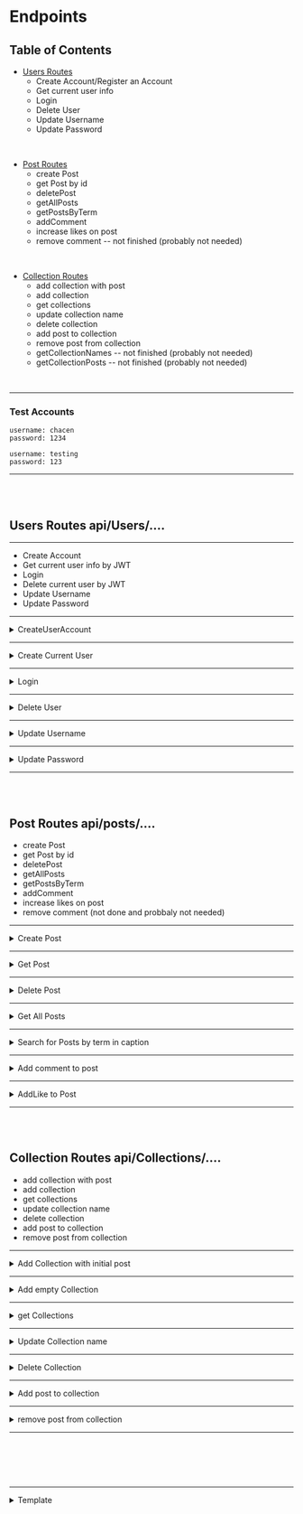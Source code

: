 # Endpoints

## Table of Contents

* [Users Routes](#user-routes)
	- Create Account/Register an Account
	- Get current user info 
	- Login
	- Delete User
	- Update Username
	- Update Password

<br>

* [Post Routes](#post-routes)
	- create Post
	- get Post by id
	- deletePost
	- getAllPosts
	- getPostsByTerm
	- addComment
	- increase likes on post 
	- remove comment -- not finished (probably not needed)

<br>

* [Collection Routes](#collection-routes)
	- add collection with post
	- add collection
	- get collections
	- update collection name
	- delete collection
	- add post to collection
	- remove post from collection
	- getCollectionNames -- not finished (probably not needed)
	- getCollectionPosts -- not finished (probably not needed)

<br>

---------------------------------------------------------------------
###	Test Accounts
	username: chacen
	password: 1234

	username: testing
	password: 123

---------------------------------------------------------------------

<br><br>

## Users Routes api/Users/.... 

---------------------------------------------------------------------

- Create Account
- Get current user info by JWT
- Login
- Delete current user by JWT
- Update Username
- Update Password

---------------------------------------------------------------------

<details><summary>CreateUserAccount</summary>

#### Create Account/Register an Account - Public
	POST http://localhost:8000/api/users
	-Fields: username, password 
	-Authorization: none
	-Returns: Status 200 OK  // account created, info returned
			{
			"_id": "622c08211c919e1ccb135709",
			"username": "chacen",
			"userPosts": [],
			"savedPosts": [],
			"token": "eyJhbGciOiJIUzI1NiIsInR5cCI6IkpXVCJ9.eyJpZCI6IjYyMmMwODIxMWM5MTllMWNjYjEzNTcwOSIsImlhdCI6MTY0NzA1MjgzMywiZXhwIjoxNjQ5NjQ0ODMzfQ.o5-NS5YS7moH0jzV9Wg3Vce2kBMB25fgCbruGgfZ9rc"
			}
		Status 400 Bad Request
	  		{"message": "User Already Exists","stack": "....."}			
	  	or	{"message": "Please Add All Fields", "stack": "....."}			
	  	or	{"message": "Could Not Create User - Invalid Entry", "stack": "....."}

</details>

---------------------------------------------------------------------

<details><summary>Create Current User</summary>

#### Get current user info - Private  
	GET http://localhost:8000/api/users/me
	- Fields: none
	- Authorization: JWT
	- Returns: Status 200 OK  // return current user info
			{
			"_id": "622c08211c919e1ccb135709",
			"username": "chacen",
			"userPosts": [],
			"savedPosts": []
			}
		Status 400 Bad Request	
			{"message": "Access Not Authorized - Token Invlaid", "stack": "....."}	
		or  {"message": "Access Not Authorized - No Token", "stack": "....."}	

</details>

---------------------------------------------------------------------

<details><summary>Login</summary>

#### Login - Public
	POST http://localhost:8000/api/users/login
	- Fields: username, password 
	- Authorization: none
	- Returns: Status 200 OK  // login info returned
			{
			"_id": "622c087c1c919e1ccb135711",
			"username": "daven",
			"userPosts": [],
			"savedPosts": [],
			"token": "eyJhbGciOiJIUzI1NiIsInR5cCI6IkpXVCJ9.eyJpZCI6IjYyMmMwODdjMWM5MTllMWNjYjEzNTcxMSIsImlhdCI6MTY0NzA1NTYzOSwiZXhwIjoxNjQ5NjQ3NjM5fQ.Sdg1j2lxoQVUuwCfG9_QkwIJT_AyXgee83O36ZJArX4"
			}
		Status 400 Bad Request
			{"message": "Invalid Credentials","stack": "....."}	
			
</details>

---------------------------------------------------------------------



<details><summary>Delete User</summary>

#### Delete User - Private
	DELETE http://localhost:8000/api/users/:id
	- Fields: none
	- Authorization: JWT 
	- Returns: Status 200 OK  // user deleted
			{
    		"message": "User Deleted",
    		"deletedUser": {
				"_id": "622c29fa2331db3d76b7e8ba",
				"username": "daven",
				"password": "$2a$10$gynU4G7fUM8dNidRv7nTM.sxXZwojSI5Oo3PxnuqUYhJl62.PlZIm",
				"userPosts": [],
				"savedPosts": [],
				"createdAt": "2022-03-12T05:04:58.406Z",
				"updatedAt": "2022-03-12T05:04:58.406Z",
				"__v": 0
    			}
			}
		Status 400 Bad Request	
		    {"message": "Access Not Authorized - Token Invlaid","stack": "....."}	
		or  {"message": "Access Not Authorized - No Token","stack": "....."}
		or 	{"message": "Cannot read properties of null (reading 'id')","stack": "...." } // should never get this one unless you use a real token with a already deleted account

</details>

---------------------------------------------------------------------

<details><summary>Update Username</summary>

#### Update Username - Private
	PUT http://localhost:8000/api/users/username
	- Fields: username
	- Authorization: JWT
	- Returns: Status 200 OK    // updated user - new username
			{
    		"message": "Updated Username",
    		"updatedUser": {
				"_id": "622c2bb0fcccfb05b0efd55d",
				"username": "daven2",    
				"password": "$2a$10$sKp3IbYR5XtlFzYyqSuS..hg3WZOlsNsoBaNLMuHtrHSvBYGwvIMi",
				"userPosts": [],
				"savedPosts": [],
				"createdAt": "2022-03-12T05:12:16.738Z",
				"updatedAt": "2022-03-12T05:26:49.550Z",
				"__v": 0
    			}
			}
		Status 400 Bad Request	
			{"message": "Please Add New Username","stack": "...."}
		or  {"message": "Access Not Authorized - Token Invlaid","stack": "....."}	
		or  {"message": "Access Not Authorized - No Token","stack": "....."}

</details>

---------------------------------------------------------------------

<details><summary>Update Password</summary>

#### Update Password - Private
	PUT http://localhost:8000/api/users/password
	- Fields: password
	- Authorization: JWT
	- Returns: Status 200 OK    //updated user - new password
			{
    		"message": "Updated Password",
    		"updatedUser": {
				"_id": "622c2bb0fcccfb05b0efd55d",
				"username": "daven",
				"password": "$2a$10$Undl5WS4TBhu/bAPZjQwqOf93dZlNKyQKekEXG8P6DzV4DKf/AnKG",
				"userPosts": [],
				"savedPosts": [],
				"createdAt": "2022-03-12T05:12:16.738Z",
				"updatedAt": "2022-03-12T05:26:49.550Z",
				"__v": 0
    			}
			}
		Status 400 Bad Request	
			{"message": "Please Add New Password","stack": "...."}
		or  {"message": "Access Not Authorized - Token Invlaid","stack": "....."}	
		or  {"message": "Access Not Authorized - No Token","stack": "....."}


<br/><br/>
<br/><br/>

</details>


----------------------------------------------------------------
<br><br>

## Post Routes api/posts/....

- create Post
- get Post by id
- deletePost
- getAllPosts
- getPostsByTerm
- addComment
- increase likes on post 
- remove comment (not done and probbaly not needed)


----------------------------------------------------------------

<details><summary>Create Post</summary>


#### createPost - Private  (also update post id in userPost array of the user)
	POST http://localhost:8000/api/posts
	- Fields: imgPath, caption, theme. medium  //can add more later  
	- Authorization: JWT
	- Returns:{    Status 200 OK   // creates post and updates userPost array
			"user": "622c08211c919e1ccb135709",
			"imgPath": "22.png",
			"caption": "this is a caption",
			"comments": [],
			"ratings": [],
			"numLikes": 0,
			"theme": "space",
			"medium": "photo",
			"tags": [],
			"_id": "6237f51d7c8743e31157bf1a",
			"createdAt": "2022-03-21T03:46:37.034Z",
			"updatedAt": "2022-03-21T03:46:37.034Z",
			"__v": 0
			}
		
</details>

----------------------------------------------------------------

<details><summary>Get Post</summary>	

#### getPost - public
	GET http://localhost:8000/api/posts/:id
	- Fields:  id
	- Authorization: 
	- Returns:{ Status 200 OK   // jsut gets a post
			"_id": "6237fee84f63fab94eb8e146",
			"user": "622c08211c919e1ccb135709",
			"imgPath": "22.png22",
			"caption": "this is a caption22",
			"comments": [],
			"ratings": [],
			"numLikes": 0,
			"theme": "space22",
			"medium": "photo22",
			"tags": [],
			"createdAt": "2022-03-21T04:28:24.472Z",
			"updatedAt": "2022-03-21T04:28:24.472Z",
			"__v": 0
			}
		Status 400 Bad Request
			{"message": "Please enter a Post id","stack": "... }
		or	{"message": "Please enter valid Post id","stack": "... }
		or	{"message": "post not found","stack": "... }

</details>

----------------------------------------------------------------

<details><summary>Delete Post</summary>

#### deletePost - Private
	DELETE http://localhost:8000/api/posts/:id
	- Fields:  id
	- Authorization: jwt
	- Returns:{
				"message": "post deleted",
				"post": {
					"_id": "623801aea2fb01496181dae3",
					"user": "622c08211c919e1ccb135709",
					"imgPath": "22.png22",
					"caption": "this is a caption22",
					"comments": [],
					"ratings": [],
					"numLikes": 0,
					"theme": "space22",
					"medium": "photo22",
					"tags": [],
					"createdAt": "2022-03-21T04:40:14.825Z",
					"updatedAt": "2022-03-21T04:40:14.825Z",
					"__v": 0
				},
				"user": {
					"_id": "622c08211c919e1ccb135709",
					"username": "chacen",
					"password": "$2a$10$QtqlLftGfxoMbREZXp3UH.26IgazwxouXmQmRGhJWVX6EtiCFoE..",
					"userPosts": [
						"6237fba241e253a12b1a4085",
						"623801aea2fb01496181dae3"
					],
					"savedPosts": [],
					"createdAt": "2022-03-12T02:40:33.416Z",
					"updatedAt": "2022-03-21T04:40:14.870Z",
					"__v": 0
				}
			}
		Status 400 Bad Request
			{"message": "post not found","stack": "... }

		Status 401 notAuthorized 
			{"message": "User not found","stack": "... }
		or	{"message": "User not authorized","stack": "... }
		
</details>

----------------------------------------------------------------

<details><summary>Get All Posts</summary>

#### getAllPosts - Public
	GET http://localhost:8000/api/posts
	- Fields:  none
	- Authorization: none
	- Returns:[  // array of posts returns empty array [] if there are no posts
				{
					"_id": "623803231d1f4a44c1429e47",
					"user": "622c08211c919e1ccb135709",
					"imgPath": "22.png22",
					"caption": "this is a caption22",
					"comments": [],
					"ratings": [],
					"numLikes": 0,
					"theme": "space22",
					"medium": "photo22",
					"tags": [],
					"createdAt": "2022-03-21T04:46:27.419Z",
					"updatedAt": "2022-03-21T04:46:27.419Z",
					"__v": 0
				},
				{
					"_id": "623803401d1f4a44c1429e4d",
					"user": "622c08211c919e1ccb135709",
					"imgPath": "22.png",
					"caption": "this is a caption",
					"comments": [],
					"ratings": [],
					"numLikes": 0,
					"theme": "space",
					"medium": "photo",
					"tags": [],
					"createdAt": "2022-03-21T04:46:56.328Z",
					"updatedAt": "2022-03-21T04:46:56.328Z",
					"__v": 0
				}
			]


</details>

----------------------------------------------------------------

<details><summary>Search for Posts by term in caption</summary>

#### getPostsByTerm - public
	returns all posts where caption contains the key word term
	GET http://localhost:8000/api/posts/search
	- Fields: term
	- Authorization: none 
	- Returns:[  // array of returned posts
				{
					"_id": "623803231d1f4a44c1429e47",
					"user": "622c08211c919e1ccb135709",
					"imgPath": "22.png22",
					"caption": "this is a caption22",
					"comments": [],
					"ratings": [],
					"numLikes": 0,
					"theme": "space22",
					"medium": "photo22",
					"tags": [],
					"createdAt": "2022-03-21T04:46:27.419Z",
					"updatedAt": "2022-03-21T04:46:27.419Z",
					"__v": 0
				},
				{
					"_id": "623803401d1f4a44c1429e4d",
					"user": "622c08211c919e1ccb135709",
					"imgPath": "22.png",
					"caption": "this is a caption",
					"comments": [],
					"ratings": [],
					"numLikes": 0,
					"theme": "space",
					"medium": "photo",
					"tags": [],
					"createdAt": "2022-03-21T04:46:56.328Z",
					"updatedAt": "2022-03-21T04:46:56.328Z",
					"__v": 0
				}
			]
		Status 400 Bad Request
			{"message": "no search Term","stack": "... }

</details>

----------------------------------------------------------------

<details><summary>Add comment to post</summary>

#### addComment -private
	POST http://localhost:8000/api/posts/comment/:id
	- Fields:  id, comment
	- Authorization: JWT
	- Returns:{  200 status ok  // doens't retrun latest object but updates database
								// if you do 3rd comment it will return the folowing
				"_id": "62380b392ccc8b476ca10a12",
				"user": "622c08211c919e1ccb135709",
				"imgPath": "22.png",
				"caption": "this",
				"comments": [
					"1st comment",
					"2nd comment"
				],
				"ratings": [],
				"numLikes": 0,
				"theme": "space",
				"medium": "photo",
				"tags": [],
				"createdAt": "2022-03-21T05:20:57.702Z",
				"updatedAt": "2022-03-21T05:45:32.895Z",
				"__v": 0
			}
		Status 400 Bad Request
			{"message": "Need Post information","stack": "... }
		or	{"message": "Post not found","stack": "... }

</details>

----------------------------------------------------------------


<details><summary>AddLike to Post</summary>

#### Add like to post - public  - not attached to any specific user - simple
	METHOD http://localhost:8000/api/posts
	- Fields:  id
	- Authorization: none
	- Returns:{  200 status ok  
				"message": "added like to post",
				"post": {
					"acknowledged": true,
					"modifiedCount": 1,
					"upsertedId": null,
					"upsertedCount": 0,
					"matchedCount": 1
				}
			}
		Status 400 Bad Request
			{"message": "Need post ID","stack": "... }

</details>

----------------------------------------------------------------
<br><br>


## Collection Routes api/Collections/.... 
- add collection with post
- add collection
- get collections
- update collection name
- delete collection
- add post to collection
- remove post from collection



----------------------------------------------------------------

<details><summary>Add Collection with initial post</summary>

#### Add Collection and Post - private
	POST http://localhost:8000/api/collections/:id
	- Fields:  name
	- Authorization: JWT
	- Returns:{   200 status ok    // adds post id
				"message": "collection added",
				"postid": "623803231d1f4a44c1429e47",
				"user": {
					"_id": "622c08211c919e1ccb135709",
					"username": "chacen",
					"password": "$2a$10$QtqlLftGfxoMbREZXp3UH.26IgazwxouXmQmRGhJWVX6EtiCFoE..",
					"userPosts": [
						"623803231d1f4a44c1429e47",
						"623803401d1f4a44c1429e4d",
						"62380b242ccc8b476ca10a0c",
						"62380b392ccc8b476ca10a12"
					],
					"savedPosts": [
						{
							"collectionName": "collection1",
							"PostList": [
								"623803231d1f4a44c1429e47"
							],
							"_id": "6238fcdf95e9a340f292e8d2"
						}
					],
					"createdAt": "2022-03-12T02:40:33.416Z",
					"updatedAt": "2022-03-21T22:31:59.781Z",
					"__v": 0
				}
			}
		Status 400 Bad Request
			{"message": "Need to add name or id","stack": "... }
		or	{"message": "Please enter valid Post id","stack": "... }			

</details>

----------------------------------------------------------------

<details><summary>Add empty Collection </summary>

#### Add Collection -private
	POST http://localhost:8000/api/collections/
	- Fields:  name, id
	- Authorization: JWT
	- Returns:{   200 status ok    
				"message": "collection added",
				"user": {
					"_id": "622c08211c919e1ccb135709",
					"username": "chacen",
					"password": "$2a$10$QtqlLftGfxoMbREZXp3UH.26IgazwxouXmQmRGhJWVX6EtiCFoE..",
					"userPosts": [
						"623803231d1f4a44c1429e47",
						"623803401d1f4a44c1429e4d",
						"62380b242ccc8b476ca10a0c",
						"62380b392ccc8b476ca10a12"
					],
					"savedPosts": [
						{
							"collectionName": "collection1",
							"PostList": [],
							"_id": "6238fcdf95e9a340f292e8d2"
						}
					],
					"createdAt": "2022-03-12T02:40:33.416Z",
					"updatedAt": "2022-03-21T22:31:59.781Z",
					"__v": 0
				}
			}
		Status 400 Bad Request
			{"message": "Need to add name or id","stack": "... }


</details>

----------------------------------------------------------------

<details><summary>get Collections</summary>

#### get collections - private]
	GET http://localhost:8000/api/collections
	- Fields: none
	- Authorization: JWT
	- Returns:[  200 status ok   -- returns all collections
				{
					"collectionName": "collection1",
					"PostList": [
						"623803231d1f4a44c1429e47"
					],
					"_id": "623908abe4e912d6dc0e4a87"
				},
				{
					"collectionName": "collection1",
					"PostList": [],
					"_id": "623908aee4e912d6dc0e4a8c"
				},
				{
					"collectionName": "collection3",
					"PostList": [],
					"_id": "623908f8e469eaf2c5889473"
				}
			]
		or null

</details>

----------------------------------------------------------------

<details><summary>Update Collection name</summary>

#### update Collection name using the collection id - private
	PUT http://localhost:8000/api/collections/:id
	- Fields:  id, name
	- Authorization: JWT
	- Returns:{  200 status ok  // cahnges name in database of specific collection
				"message": "update name updated",
				"user": {
					"_id": "622c08211c919e1ccb135709",
					"username": "chacen",
					"password": "$2a$10$QtqlLftGfxoMbREZXp3UH.26IgazwxouXmQmRGhJWVX6EtiCFoE..",
					"userPosts": [
						"623803231d1f4a44c1429e47",
						"623803401d1f4a44c1429e4d",
						"62380b242ccc8b476ca10a0c",
						"62380b392ccc8b476ca10a12"
					],
					"savedPosts": [
						{
							"collectionName": "collection1",
							"PostList": [
								"623803231d1f4a44c1429e47"
							],
							"_id": "623908abe4e912d6dc0e4a87"
						},
						{
							"collectionName": "new collection name",
							"PostList": [],
							"_id": "623908aee4e912d6dc0e4a8c"
						},
					],
					"createdAt": "2022-03-12T02:40:33.416Z",
					"updatedAt": "2022-03-22T03:56:35.212Z",
					"__v": 0
				}
			}
		Status 400 Bad Request
			{"message": "Need new collection name","stack": "... }
		or	{"message": "Please enter valid collection id","stack": "... }
			

</details>

------------------------------------


<details><summary>Delete Collection</summary>

#### Delete Collection -private
	DELETE http://localhost:8000/api/collections/:id
	- Fields:  id
	- Authorization: JWT
	- Returns:{  200 status ok
					"message": "Collection Deleted",
					"user": {
					"_id": "622c08211c919e1ccb135709",
					"username": "chacen",
					"password": "$2a$10$QtqlLftGfxoMbREZXp3UH.26IgazwxouXmQmRGhJWVX6EtiCFoE..",
					"userPosts": [
						"623803231d1f4a44c1429e47",
						"623803401d1f4a44c1429e4d",
						"62380b242ccc8b476ca10a0c",
						"62380b392ccc8b476ca10a12"
					],
					"savedPosts": [
						{
							"collectionName": "collection1",
							"PostList": [
								"623803231d1f4a44c1429e47"
							],
							"_id": "623908abe4e912d6dc0e4a87"
						},
						{
							"collectionName": "collection1",
							"PostList": [],
							"_id": "623908aee4e912d6dc0e4a8c"
						},
						{
							"collectionName": "collection3",
							"PostList": [],
							"_id": "62394073240bff28e6642f91"
						}
					],
					"createdAt": "2022-03-12T02:40:33.416Z",
					"updatedAt": "2022-03-22T04:27:30.974Z",
					"__v": 0
				}
			}
			Status 400 Bad Request
			{"message": "Need new collection id","stack": "... }
		or	{"message": "Please enter valid collection id","stack": "... }

</details>


----------------------------------------------------------------

<details><summary>Add post to collection</summary>

#### add Post To Collection  - private
		-- using post id and collection id
	POST http://localhost:8000/api/collections/:cid/:pid
	- Fields:  pid, cid 
	- Authorization: JWT
	- Returns:{  200 status ok // adds post pid to collection cid 
					"message": "post added to collection",
					"user": {
					"_id": "622c08211c919e1ccb135709",
					"username": "chacen",
					"password": "$2a$10$QtqlLftGfxoMbREZXp3UH.26IgazwxouXmQmRGhJWVX6EtiCFoE..",
					"userPosts": [
						"623803231d1f4a44c1429e47",
						"623803401d1f4a44c1429e4d",
						"62380b242ccc8b476ca10a0c",
						"62380b392ccc8b476ca10a12"
					],
					"savedPosts": [
						{
							"collectionName": "collection1",
							"PostList": [
								"62380b392ccc8b476ca10a12",
								"62380b392ccc8b476ca10a12"
							],
							"_id": "623908abe4e912d6dc0e4a87"
						},
					],
					"createdAt": "2022-03-12T02:40:33.416Z",
					"updatedAt": "2022-03-22T05:03:41.007Z",
					"__v": 0
				}
			}
		Status 400 Bad Request
			{"message": "Need to add an id","stack": "... }
		or	{"message": "Please enter valid id","stack": "... }

</details>

----------------------------------------------------------------


<details><summary>remove post from collection</summary>

#### remove Post From Collection - private
			-- using post id and collection id
	DELETE http://localhost:8000/api/Collections/:cid/:pid
	- Fields:  pid, cid 
	- Authorization: JWT
	- Returns:{  200 status ok // removes post pid to collection cid 
					"message": "post added to collection",
					"user": {
					"_id": "622c08211c919e1ccb135709",
					"username": "chacen",
					"password": "$2a$10$QtqlLftGfxoMbREZXp3UH.26IgazwxouXmQmRGhJWVX6EtiCFoE..",
					"userPosts": [
						"623803231d1f4a44c1429e47",
						"623803401d1f4a44c1429e4d",
						"62380b242ccc8b476ca10a0c",
						"62380b392ccc8b476ca10a12"
					],
					"savedPosts": [
						{
							"collectionName": "collection1",
							"PostList": [
								"62380b392ccc8b476ca10a12",
								"62380b392ccc8b476ca10a12"
							],
							"_id": "623908abe4e912d6dc0e4a87"
						},
					],
					"createdAt": "2022-03-12T02:40:33.416Z",
					"updatedAt": "2022-03-22T05:03:41.007Z",
					"__v": 0
				}
			}
		Status 400 Bad Request
			{"message": "Need to add an id","stack": "... }
		or	{"message": "Please enter valid id","stack": "... }


</details>

----------------------------------------------------------------

<br><br>
<br><br>

---
<details><summary>Template</summary>

#### name
	METHOD http://localhost:8000/api/Collections/
	- Fields:  id
	- Authorization: JWT
	- Returns:{  200 status ok  // all posts of a collection(id)

			}
</details>
